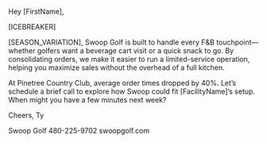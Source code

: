 Hey [FirstName],

[ICEBREAKER]

[SEASON_VARIATION], Swoop Golf is built to handle every F&B touchpoint—whether golfers want a beverage cart visit or a quick snack to go. By consolidating orders, we make it easier to run a limited-service operation, helping you maximize sales without the overhead of a full kitchen.

At Pinetree Country Club, average order times dropped by 40%. Let’s schedule a brief call to explore how Swoop could fit [FacilityName]’s setup. When might you have a few minutes next week?

Cheers,
Ty

Swoop Golf
480-225-9702
swoopgolf.com
